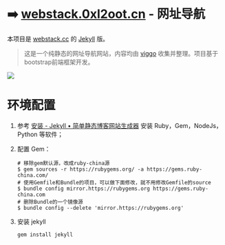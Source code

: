 # ➡️ [webstack.0xl2oot.cn](https://webstack.0xl2oot.cn/) - 网址导航

本项目是 [webstack.cc](https://github.com/WebStackPage/WebStackPage.github.io) 的 [Jekyll](https://jekyllrb.com/) 版。

> 这是一个纯静态的网址导航网站，内容均由 [viggo](http://viggoz.com/) 收集并整理。项目基于bootstrap前端框架开发。

![](https://webstack.0xl2oot.cn/assets/images/preview.gif) 

# 环境配置

1. 参考 [安装 - Jekyll • 简单静态博客网站生成器](http://jekyllcn.com/docs/installation/) 安装 Ruby，Gem，NodeJs，Python 等软件；

2. 配置 Gem：

   ```shell
   # 移除gem默认源，改成ruby-china源
   $ gem sources -r https://rubygems.org/ -a https://gems.ruby-china.com/
   # 使用Gemfile和Bundle的项目，可以做下面修改，就不用修改Gemfile的source
   $ bundle config mirror.https://rubygems.org https://gems.ruby-china.com
   # 删除Bundle的一个镜像源
   $ bundle config --delete 'mirror.https://rubygems.org'
   ```

3. 安装 jekyll

   ```shell
   gem install jekyll
   ```

   